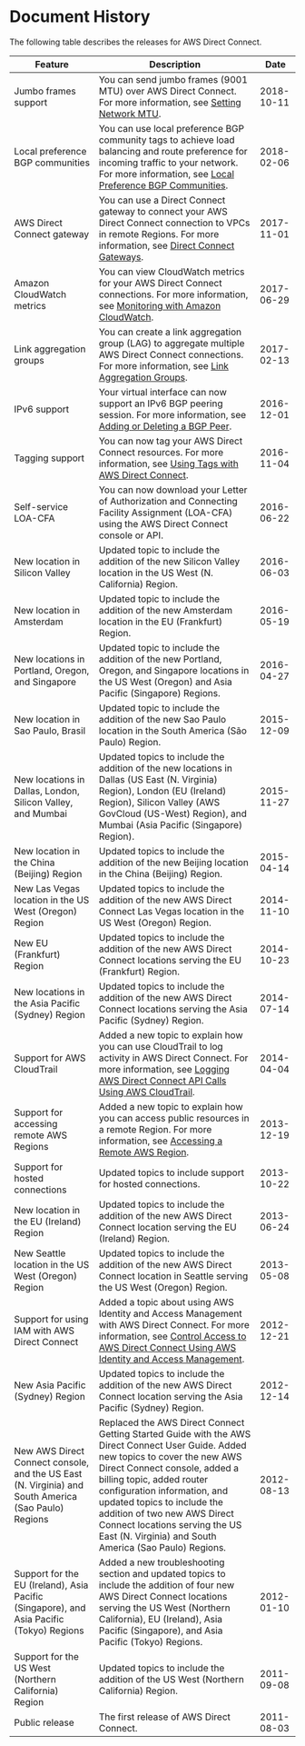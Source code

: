 # Document History<a name="AboutThisGuide"></a>

The following table describes the releases for AWS Direct Connect\.


| Feature | Description | Date | 
| --- | --- | --- | 
| Jumbo frames support | You can send jumbo frames \(9001 MTU\) over AWS Direct Connect\. For more information, see [Setting Network MTU](set-jumbo-frames-vif.md)\. | 2018\-10\-11 | 
| Local preference BGP communities | You can use local preference BGP community tags to achieve load balancing and route preference for incoming traffic to your network\. For more information, see [Local Preference BGP Communities](routing-and-bgp.md#local-pref-bgp-communities)\. | 2018\-02\-06 | 
| AWS Direct Connect gateway | You can use a Direct Connect gateway to connect your AWS Direct Connect connection to VPCs in remote Regions\. For more information, see [Direct Connect Gateways](direct-connect-gateways.md)\. | 2017\-11\-01 | 
| Amazon CloudWatch metrics | You can view CloudWatch metrics for your AWS Direct Connect connections\. For more information, see [Monitoring with Amazon CloudWatch](monitoring-cloudwatch.md)\. | 2017\-06\-29 | 
| Link aggregation groups | You can create a link aggregation group \(LAG\) to aggregate multiple AWS Direct Connect connections\. For more information, see [Link Aggregation Groups](lags.md)\. | 2017\-02\-13 | 
| IPv6 support | Your virtual interface can now support an IPv6 BGP peering session\. For more information, see [Adding or Deleting a BGP Peer](add-peer-to-vif.md)\. | 2016\-12\-01 | 
| Tagging support | You can now tag your AWS Direct Connect resources\. For more information, see [Using Tags with AWS Direct Connect](using-tags.md)\. | 2016\-11\-04 | 
| Self\-service LOA\-CFA | You can now download your Letter of Authorization and Connecting Facility Assignment \(LOA\-CFA\) using the AWS Direct Connect console or API\. | 2016\-06\-22 | 
| New location in Silicon Valley | Updated topic to include the addition of the new Silicon Valley location in the US West \(N\. California\) Region\. | 2016\-06\-03 | 
| New location in Amsterdam | Updated topic to include the addition of the new Amsterdam location in the EU \(Frankfurt\) Region\. | 2016\-05\-19 | 
| New locations in Portland, Oregon, and Singapore | Updated topic to include the addition of the new Portland, Oregon, and Singapore locations in the US West \(Oregon\) and Asia Pacific \(Singapore\) Regions\. | 2016\-04\-27 | 
| New location in Sao Paulo, Brasil | Updated topic to include the addition of the new Sao Paulo location in the South America \(São Paulo\) Region\. | 2015\-12\-09 | 
| New locations in Dallas, London, Silicon Valley, and Mumbai | Updated topics to include the addition of the new locations in Dallas \(US East \(N\. Virginia\) Region\), London \(EU \(Ireland\) Region\), Silicon Valley \(AWS GovCloud \(US\-West\) Region\), and Mumbai \(Asia Pacific \(Singapore\) Region\)\. | 2015\-11\-27 | 
| New location in the China \(Beijing\) Region | Updated topics to include the addition of the new Beijing location in the China \(Beijing\) Region\. | 2015\-04\-14 | 
| New Las Vegas location in the US West \(Oregon\) Region | Updated topics to include the addition of the new AWS Direct Connect Las Vegas location in the US West \(Oregon\) Region\. | 2014\-11\-10 | 
| New EU \(Frankfurt\) Region | Updated topics to include the addition of the new AWS Direct Connect locations serving the EU \(Frankfurt\) Region\. | 2014\-10\-23 | 
| New locations in the Asia Pacific \(Sydney\) Region | Updated topics to include the addition of the new AWS Direct Connect locations serving the Asia Pacific \(Sydney\) Region\. | 2014\-07\-14 | 
| Support for AWS CloudTrail | Added a new topic to explain how you can use CloudTrail to log activity in AWS Direct Connect\. For more information, see [Logging AWS Direct Connect API Calls Using AWS CloudTrail](logging_dc_api_calls.md)\. | 2014\-04\-04 | 
| Support for accessing remote AWS Regions | Added a new topic to explain how you can access public resources in a remote Region\. For more information, see [Accessing a Remote AWS Region](remote_regions.md)\. | 2013\-12\-19 | 
| Support for hosted connections | Updated topics to include support for hosted connections\. | 2013\-10\-22 | 
| New location in the EU \(Ireland\) Region | Updated topics to include the addition of the new AWS Direct Connect location serving the EU \(Ireland\) Region\. | 2013\-06\-24 | 
| New Seattle location in the US West \(Oregon\) Region | Updated topics to include the addition of the new AWS Direct Connect location in Seattle serving the US West \(Oregon\) Region\. | 2013\-05\-08 | 
| Support for using IAM with AWS Direct Connect | Added a topic about using AWS Identity and Access Management with AWS Direct Connect\. For more information, see [Control Access to AWS Direct Connect Using AWS Identity and Access Management](using_iam.md)\. | 2012\-12\-21 | 
| New Asia Pacific \(Sydney\) Region | Updated topics to include the addition of the new AWS Direct Connect location serving the Asia Pacific \(Sydney\) Region\. | 2012\-12\-14 | 
| New AWS Direct Connect console, and the US East \(N\. Virginia\) and South America \(Sao Paulo\) Regions | Replaced the AWS Direct Connect Getting Started Guide with the AWS Direct Connect User Guide\. Added new topics to cover the new AWS Direct Connect console, added a billing topic, added router configuration information, and updated topics to include the addition of two new AWS Direct Connect locations serving the US East \(N\. Virginia\) and South America \(Sao Paulo\) Regions\. | 2012\-08\-13 | 
| Support for the EU \(Ireland\), Asia Pacific \(Singapore\), and Asia Pacific \(Tokyo\) Regions | Added a new troubleshooting section and updated topics to include the addition of four new AWS Direct Connect locations serving the US West \(Northern California\), EU \(Ireland\), Asia Pacific \(Singapore\), and Asia Pacific \(Tokyo\) Regions\. | 2012\-01\-10 | 
| Support for the US West \(Northern California\) Region | Updated topics to include the addition of the US West \(Northern California\) Region\. | 2011\-09\-08 | 
| Public release | The first release of AWS Direct Connect\. | 2011\-08\-03 | 